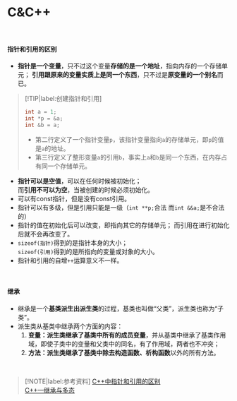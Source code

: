# C&C++

</br>

#### 指针和引用的区别

- **指针是一个变量**，只不过这个变量**存储的是一个地址**，指向内存的一个存储单元；
  **引用跟原来的变量实质上是同一个东西**，只不过是**原变量的一个别名**而已。

> [!TIP|label:创建指针和引用]
> ```C++
> int a = 1;
> int *p = &a;
> int &b = a;
> ```
> - 第二行定义了一个指针变量`p`，该指针变量指向`a`的存储单元，即`p`的值是`a`的地址。
> - 第三行定义了整形变量`a`的引用`b`，事实上`a`和`b`是同一个东西，在内存占有同一个存储单元。

- **指针可以是空值**，可以在任何时候被初始化；</br>
  而**引用不可以为空**，当被创建的时候必须初始化。
- 可以有const指针，但是没有const引用。
- 指针可以有多级，但是引用只能是一级（`int **p;`合法 而`int &&a;`是不合法的）
- 指针的值在初始化后可以改变，即指向其它的存储单元；
  而引用在进行初始化后就不会再改变了。
- `sizeof(指针)`得到的是指针本身的大小；</br>
  `sizeof(引用)`得到的是所指向的变量或对象的大小。
- 指针和引用的自增`++`运算意义不一样。

</br>

#### 继承

- 继承是一个**基类派生出派生类**的过程，基类也叫做“父类”，派生类也称为“子类”。
- 派生类从基类中继承两个方面的内容：
  1. **变量：**派生类继承了基类中所有的**成员变量**，并从基类中继承了基类作用域，即使子类中的变量和父类中的同名，有了作用域，两者也不冲突；
  2. **方法：**派生类继承了基类中**除去构造函数、析构函数**以外的所有方法。

</br>

> [!NOTE|label:参考资料]
> [C++中指针和引用的区别](https://www.cnblogs.com/hotsnow/p/9925593.html)</br>
> [C++—继承与多态](https://blog.csdn.net/qq_39755395/article/details/79751362)</br>